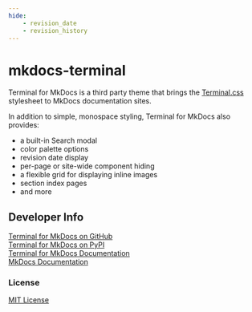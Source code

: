 ```yaml
---
hide:
    - revision_date
    - revision_history
---
```


# mkdocs-terminal
Terminal for MkDocs is a third party theme that brings the [Terminal.css](https://github.com/Gioni06/terminal.css) stylesheet to MkDocs documentation sites.  

In addition to simple, monospace styling, Terminal for MkDocs also provides: 

- a built-in Search modal
- color palette options
- revision date display
- per-page or site-wide component hiding
- a flexible grid for displaying inline images
- section index pages
- and more

## Developer Info
[Terminal for MkDocs on GitHub](https://github.com/ntno/mkdocs-terminal)  
[Terminal for MkDocs on PyPI](https://pypi.org/project/mkdocs-terminal/)  
[Terminal for MkDocs Documentation](https://ntno.github.io/mkdocs-terminal/)  
[MkDocs Documentation](https://www.mkdocs.org/)  


### License
[MIT License](about/license.md)
